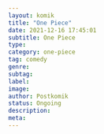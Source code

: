 ```yaml
---
layout: komik
title: "One Piece"
date: 2021-12-16 17:45:01
subtitle: One Piece
type: 
category: one-piece
tag: comedy
genre: 
subtag: 
label: 
image: 
author: Postkomik
status: Ongoing
description: 
meta: 
---
```

